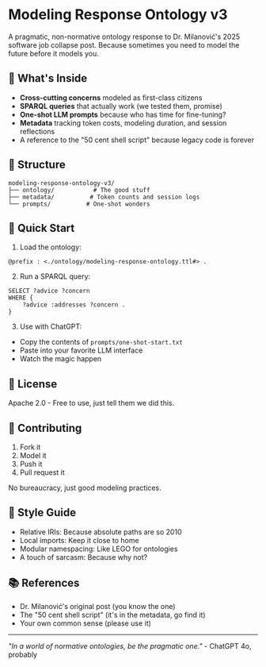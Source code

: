 # Modeling Response Ontology v3

A pragmatic, non-normative ontology response to Dr. Milanović's 2025 software job collapse post. Because sometimes you need to model the future before it models you.

## 🎯 What's Inside

- **Cross-cutting concerns** modeled as first-class citizens
- **SPARQL queries** that actually work (we tested them, promise)
- **One-shot LLM prompts** because who has time for fine-tuning?
- **Metadata** tracking token costs, modeling duration, and session reflections
- A reference to the "50 cent shell script" because legacy code is forever

## 📁 Structure

```
modeling-response-ontology-v3/
├── ontology/           # The good stuff
├── metadata/          # Token counts and session logs
└── prompts/          # One-shot wonders
```

## 🚀 Quick Start

1. Load the ontology:
```turtle
@prefix : <./ontology/modeling-response-ontology.ttl#> .
```

2. Run a SPARQL query:
```sparql
SELECT ?advice ?concern
WHERE {
    ?advice :addresses ?concern .
}
```

3. Use with ChatGPT:
- Copy the contents of `prompts/one-shot-start.txt`
- Paste into your favorite LLM interface
- Watch the magic happen

## 📜 License

Apache 2.0 - Free to use, just tell them we did this.

## 🤝 Contributing

1. Fork it
2. Model it
3. Push it
4. Pull request it

No bureaucracy, just good modeling practices.

## 🎨 Style Guide

- Relative IRIs: Because absolute paths are so 2010
- Local imports: Keep it close to home
- Modular namespacing: Like LEGO for ontologies
- A touch of sarcasm: Because why not?

## 📚 References

- Dr. Milanović's original post (you know the one)
- The "50 cent shell script" (it's in the metadata, go find it)
- Your own common sense (please use it)

---

*"In a world of normative ontologies, be the pragmatic one."* - ChatGPT 4o, probably
